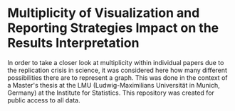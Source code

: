 # Multiplicity of Visualization and Reporting Strategies Impact on the Results Interpretation
In order to take a closer look at multiplicity within individual papers due to the replication crisis in science, it was considered here how many different possibilities there are to represent a graph. This was done in the context of a Master's thesis at the LMU (Ludwig-Maximilians Universität in Munich, Germany) at the Institute for Statistics. This repository was created for public access to all data.  
